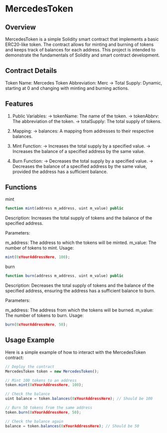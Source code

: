 # MercedesToken
## Overview
MercedesToken is a simple Solidity smart contract that implements a basic ERC20-like token. The contract allows for minting and burning of tokens and keeps track of balances for each address. This project is intended to demonstrate the fundamentals of Solidity and smart contract development.
## Contract Details
Token Name: Mercedes
Token Abbreviation: Merc
-> Total Supply: Dynamic, starting at 0 and changing with minting and burning actions.
## Features
1. Public Variables:
-> tokenName: The name of the token.
-> tokenAbbrv: The abbreviation of the token.
-> totalSupply: The total supply of tokens.
   
2. Mapping:
-> balances: A mapping from addresses to their respective balances.
   
3. Mint Function:
-> Increases the total supply by a specified value.
-> Increases the balance of a specified address by the same value.
   
4. Burn Function:
-> Decreases the total supply by a specified value.
-> Decreases the balance of a specified address by the same value, provided the address has a sufficient balance.
## Functions
mint
```javascript
function mint(address m_address, uint m_value) public
```
Description:
Increases the total supply of tokens and the balance of the specified address.

Parameters:

m_address: The address to which the tokens will be minted.
m_value: The number of tokens to mint.
Usage:
```javascript
mint(0xYourAddressHere, 100);
```
burn
```javascript
function burn(address m_address, uint m_value) public
```
Description:
Decreases the total supply of tokens and the balance of the specified address, ensuring the address has a sufficient balance to burn.

Parameters:

m_address: The address from which the tokens will be burned.
m_value: The number of tokens to burn.
Usage:
```javascript
burn(0xYourAddressHere, 50);
```
## Usage Example
Here is a simple example of how to interact with the MercedesToken contract:
```javascript
// Deploy the contract
MercedesToken token = new MercedesToken();

// Mint 100 tokens to an address
token.mint(0xYourAddressHere, 100);

// Check the balance
uint balance = token.balances(0xYourAddressHere); // Should be 100

// Burn 50 tokens from the same address
token.burn(0xYourAddressHere, 50);

// Check the balance again
balance = token.balances(0xYourAddressHere); // Should be 50
```




